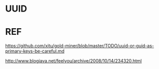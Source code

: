 # UUID

# REF
https://github.com/xitu/gold-miner/blob/master/TODO/uuid-or-guid-as-primary-keys-be-careful.md

http://www.blogjava.net/feelyou/archive/2008/10/14/234320.html